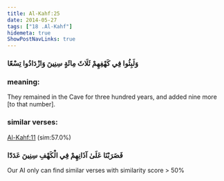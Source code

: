```yaml
---
title: Al-Kahf:25
date: 2014-05-27
tags: ["18 .Al-Kahf"]
hidemeta: true 
ShowPostNavLinks: true 
---
```

### وَلَبِثُوا فِي كَهْفِهِمْ ثَلَاثَ مِائَةٍ سِنِينَ وَازْدَادُوا تِسْعًا
### meaning: 
They remained in the Cave for three hundred years, and added nine more [to that number].
### similar verses: 

[Al-Kahf:11](/18/11) (sim:57.0%)

### فَضَرَبْنَا عَلَىٰ آذَانِهِمْ فِي الْكَهْفِ سِنِينَ عَدَدًا

Our AI only can find similar verses with similarity score > 50% 



